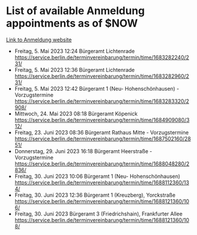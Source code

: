 # List of available Anmeldung appointments as of $NOW
[Link to Anmeldung website](https://service.berlin.de/terminvereinbarung/termin/tag.php?termin=1&anliegen[]=120686&dienstleisterlist=122210,122217,327316,122219,327312,122227,327314,122231,327346,122243,327348,122254,122252,329742,122260,329745,122262,329748,122271,327278,122273,327274,122277,327276,330436,122280,327294,122282,327290,122284,327292,122291,327270,122285,327266,122286,327264,122296,327268,150230,329760,122297,327286,122294,327284,122312,329763,122314,329775,122304,327330,122311,327334,122309,327332,317869,122281,327352,122279,329772,122283,122276,327324,122274,327326,122267,329766,122246,327318,122251,327320,122257,327322,122208,327298,122226,327300&herkunft=http%3A%2F%2Fservice.berlin.de%2Fdienstleistung%2F120686%2F)
- Freitag, 5. Mai 2023 12:24 Bürgeramt Lichtenrade https://service.berlin.de/terminvereinbarung/termin/time/1683282240/231/
- Freitag, 5. Mai 2023 12:36 Bürgeramt Lichtenrade https://service.berlin.de/terminvereinbarung/termin/time/1683282960/231/
- Freitag, 5. Mai 2023 12:42 Bürgeramt 1 (Neu- Hohenschönhausen) - Vorzugstermine https://service.berlin.de/terminvereinbarung/termin/time/1683283320/2908/
- Mittwoch, 24. Mai 2023 08:18 Bürgeramt Köpenick https://service.berlin.de/terminvereinbarung/termin/time/1684909080/312/
- Freitag, 23. Juni 2023 08:36 Bürgeramt Rathaus Mitte - Vorzugstermine https://service.berlin.de/terminvereinbarung/termin/time/1687502160/2851/
- Donnerstag, 29. Juni 2023 16:18 Bürgeramt Heerstraße - Vorzugstermine https://service.berlin.de/terminvereinbarung/termin/time/1688048280/2836/
- Freitag, 30. Juni 2023 10:06 Bürgeramt 1 (Neu- Hohenschönhausen) https://service.berlin.de/terminvereinbarung/termin/time/1688112360/134/
- Freitag, 30. Juni 2023 12:36 Bürgeramt 1 (Kreuzberg), Yorckstraße https://service.berlin.de/terminvereinbarung/termin/time/1688121360/106/
- Freitag, 30. Juni 2023  Bürgeramt 3 (Friedrichshain), Frankfurter Allee https://service.berlin.de/terminvereinbarung/termin/time/1688121360/108/
